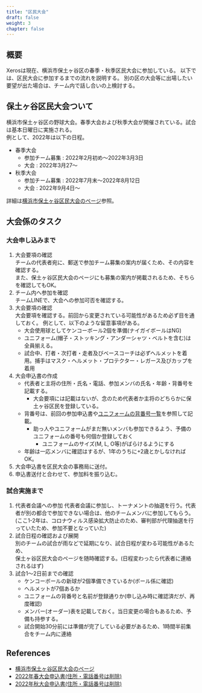 ```yaml
---
title: "区民大会"
draft: false
weight: 3
chapter: false
---
```


## 概要
Xerosは現在、横浜市保土ヶ谷区の春季・秋季区民大会に参加している。
以下では、区民大会に参加するまでの流れを説明する。 
別の区の大会等に出場したい要望が出た場合は、チーム内で話し合いの上検討する。


## 保土ヶ谷区民大会ついて
横浜市保土ヶ谷区の野球大会。春季大会および秋季大会が開催されている。試合は基本日曜日に実施される。  
例として、2022年は以下の日程。

- 春季大会
  - 参加チーム募集 : 2022年2月初め～2022年3月3日
  - 大会 : 2022年3月27～
- 秋季大会
  - 参加チーム募集 : 2022年7月末～2022年8月12日
  - 大会 : 2022年9月4日～

詳細は[横浜市保土ヶ谷区民大会のページ](http://kokudai.gotohp.jp/kumin/top.html)参照。

## 大会係のタスク
### 大会申し込みまで
1. 大会要項の確認  
チームの代表者宛に、郵送で参加チーム募集の案内が届くため、その内容を確認する。  
また、保土ヶ谷区民大会のページにも募集の案内が掲載されるため、そちらを確認してもOK。
1. チーム内へ参加を確認  
チームLINEで、大会への参加可否を確認する。
1. 大会要項の確認  
大会要項を確認する。前回から変更されている可能性があるため必ず目を通しておく。  例として、以下のような留意事項がある。 
   - 大会使用球としてケンコーボール2個を準備(ナイガイボールはNG)  
   - ユニフォーム(帽子・ストッキング・アンダーシャツ・ベルトを含む)は全員揃える。
   - 試合中、打者・次打者・走者及びベースコーチは必ずヘルメットを着用。捕手はマスク・ヘルメット・プロテクター・レガース及びカップを着用
1. 大会申込書の作成
   - 代表者と主将の住所・氏名・電話、参加メンバの氏名・年齢・背番号を記載する。
     - 大会要項には記載はないが、念のため代表者か主将のどちらかに保土ヶ谷区民を登録している。
   - 背番号は、前回の参加申込書や[ユニフォームの背番号一覧](https://docs.google.com/spreadsheets/d/10Yw4BBcUwS_rYyfVtLdFKmGq-w5ArhuFeoCh2UAPdG0/edit?usp=drivesdk)を参照して記載。 
     - 助っ人やユニフォームがまだ無いメンバも参加できるよう、予備のユニフォームの番号も何個か登録しておく
       - ユニフォームのサイズ(M, L, O等)がばらけるようにする
    - 年齢は一応メンバに確認はするが、1年のうちに+2歳とかしなければOK。
1. 大会申込書を区民大会の事務局に送付。
1. 申込書送付と合わせて、参加料を振り込む。

### 試合実施まで
1. 代表者会議への参加
代表者会議に参加し、トーナメントの抽選を行う。代表者が別の都合で参加できない場合は、他のチームメンバに参加してもらう。  
(ここ1-2年は、コロナウィルス感染拡大防止のため、審判部が代理抽選を行っていたため、参加不要となっていた)
1. 試合日程の確認および展開  
別のチームの試合が雨などで延期になり、試合日程が変わる可能性があるため、  
保土ヶ谷区民大会のページを随時確認する。(日程変わったら代表者に連絡されるはず)
1. 試合1～2日前までの確認
   - ケンコーボールの新球が2個準備できているか(ボール係に確認)
   - ヘルメットが7個あるか
   - ユニフォームの背番号と名前が登録通りか(申し込み時に確認済だが、再度確認)
   - メンバー(オーダー)表を記載しておく。当日変更の場合もあるため、予備も持参する。
   - 試合開始30分前には準備が完了している必要があるため、1時間半前集合をチーム内に連絡

## References
- [横浜市保土ヶ谷区民大会のページ](http://kokudai.gotohp.jp/kumin/top.html)
- [2022年春大会申込書(住所・電話番号は削除)](https://docs.google.com/spreadsheets/d/1uYScgMYpXTBTEE9AM04igBMckYV9FKDi/edit?usp=sharing&ouid=105801711331360135870&rtpof=true&sd=true)
- [2022年秋大会申込書(住所・電話番号は削除)](https://docs.google.com/spreadsheets/d/1dE_let33Oh6i62g0Og7McYKZiyfwJ2Pf/edit?usp=sharing&ouid=105801711331360135870&rtpof=true&sd=true)